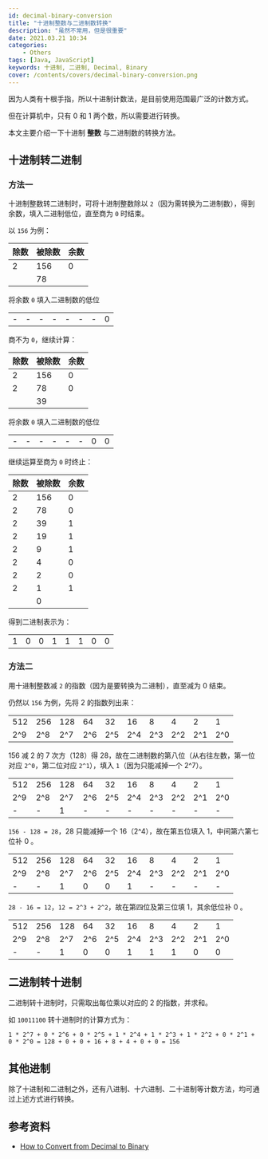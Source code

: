 ```yaml
---
id: decimal-binary-conversion
title: "十进制整数与二进制数转换"
description: "虽然不常用，但是很重要"
date: 2021.03.21 10:34
categories:
    - Others
tags: [Java, JavaScript]
keywords: 十进制, 二进制, Decimal, Binary
cover: /contents/covers/decimal-binary-conversion.png
---
```


因为人类有十根手指，所以十进制计数法，是目前使用范围最广泛的计数方式。

但在计算机中，只有 0 和 1 两个数，所以需要进行转换。

本文主要介绍一下十进制 **整数** 与二进制数的转换方法。

## 十进制转二进制

### 方法一

十进制整数转二进制时，可将十进制整数除以 `2`（因为需转换为二进制数），得到余数，填入二进制低位，直至商为 `0` 时结束。

以 `156` 为例：

|除数|被除数|余数|
|:--|:----|:---|
|2|156|0|
||78||

将余数 `0` 填入二进制数的低位

|||||||||
|:--|:--|:--|:--|:--|:--|:--|:--|
|-|-|-|-|-|-|-|0|

商不为 `0`，继续计算：

|除数|被除数|余数|
|:--|:----|:---|
|2|156|0|
|2|78|0|
||39||

将余数 `0` 填入二进制数的低位

|||||||||
|:--|:--|:--|:--|:--|:--|:--|:--|
|-|-|-|-|-|-|0|0|

继续运算至商为 `0` 时终止：

|除数|被除数|余数|
|:--|:----|:---|
|2|156|0|
|2|78|0|
|2|39|1|
|2|19|1|
|2|9|1|
|2|4|0|
|2|2|0|
|2|1|1|
||0||

得到二进制表示为：

|||||||||
|:--|:--|:--|:--|:--|:--|:--|:--|
|1|0|0|1|1|1|0|0|

### 方法二

用十进制整数减 `2` 的指数（因为是要转换为二进制），直至减为 0 结束。

仍然以 `156` 为例，先将 2 的指数列出来：

|||||||||||
|:--|:--|:--|:--|:--|:--|:--|:--|:--|:--|
|512|256|128|64 |32 |16 |8  |4  |2  |1  |
|2^9|2^8|2^7|2^6|2^5|2^4|2^3|2^2|2^1|2^0|

156 减 2 的 7 次方（128）得 28，故在二进制数的第八位（从右往左数，第一位对应 `2^0`，第二位对应 `2^1`），填入 `1`（因为只能减掉一个 2^7）。

|||||||||||
|:--|:--|:--|:--|:--|:--|:--|:--|:--|:--|
|512|256|128|64 |32 |16 |8  |4  |2  |1  |
|2^9|2^8|2^7|2^6|2^5|2^4|2^3|2^2|2^1|2^0|
|-  |-  |1  |-  | - |-  |-  | - |-  |-  |

`156 - 128 = 28`，28 只能减掉一个 16（2^4），故在第五位填入 1，中间第六第七位补 0 。

|||||||||||
|:--|:--|:--|:--|:--|:--|:--|:--|:--|:--|
|512|256|128|64 |32 |16 |8  |4  |2  |1  |
|2^9|2^8|2^7|2^6|2^5|2^4|2^3|2^2|2^1|2^0|
|-  |-  |1  |0  |0  |1  |-  | - |-  |-  |

`28 - 16 = 12`，`12 = 2^3 + 2^2`，故在第四位及第三位填 1，其余低位补 0 。

|||||||||||
|:--|:--|:--|:--|:--|:--|:--|:--|:--|:--|
|512|256|128|64 |32 |16 |8  |4  |2  |1  |
|2^9|2^8|2^7|2^6|2^5|2^4|2^3|2^2|2^1|2^0|
|-  |-  |1  |0  |0  |1  |1  |1  |0  |0  |

## 二进制转十进制

二进制转十进制时，只需取出每位乘以对应的 2 的指数，并求和。

如 `10011100` 转十进制时的计算方式为：

`1 * 2^7 + 0 * 2^6 + 0 * 2^5 + 1 * 2^4 + 1 * 2^3 + 1 * 2^2 + 0 * 2^1 + 0 * 2^0 = 128 + 0 + 0 + 16 + 8 + 4 + 0 + 0 = 156`

## 其他进制

除了十进制和二进制之外，还有八进制、十六进制、二十进制等计数方法，均可通过上述方式进行转换。

参考资料
-------

* [How to Convert from Decimal to Binary][wikihow]

[wikihow]:https://www.wikihow.com/Convert-from-Decimal-to-Binary